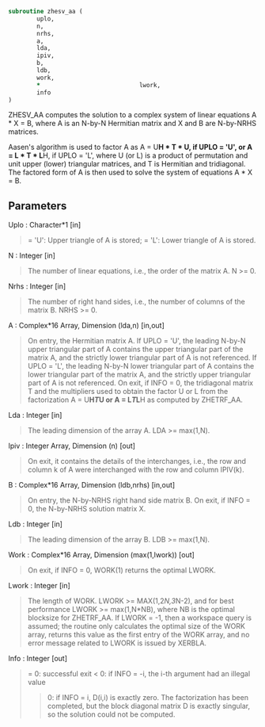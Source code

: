 ```fortran
subroutine zhesv_aa (
		uplo,
		n,
		nrhs,
		a,
		lda,
		ipiv,
		b,
		ldb,
		work,
		*                            lwork,
		info
)
```

 ZHESV_AA computes the solution to a complex system of linear equations
    A * X = B,
 where A is an N-by-N Hermitian matrix and X and B are N-by-NRHS
 matrices.

 Aasen's algorithm is used to factor A as
    A = U**H * T * U,  if UPLO = 'U', or
    A = L * T * L**H,  if UPLO = 'L',
 where U (or L) is a product of permutation and unit upper (lower)
 triangular matrices, and T is Hermitian and tridiagonal. The factored form
 of A is then used to solve the system of equations A * X = B.

## Parameters
Uplo : Character*1 [in]
> = 'U':  Upper triangle of A is stored;
> = 'L':  Lower triangle of A is stored.

N : Integer [in]
> The number of linear equations, i.e., the order of the
> matrix A.  N >= 0.

Nrhs : Integer [in]
> The number of right hand sides, i.e., the number of columns
> of the matrix B.  NRHS >= 0.

A : Complex*16 Array, Dimension (lda,n) [in,out]
> On entry, the Hermitian matrix A.  If UPLO = 'U', the leading
> N-by-N upper triangular part of A contains the upper
> triangular part of the matrix A, and the strictly lower
> triangular part of A is not referenced.  If UPLO = 'L', the
> leading N-by-N lower triangular part of A contains the lower
> triangular part of the matrix A, and the strictly upper
> triangular part of A is not referenced.
> On exit, if INFO = 0, the tridiagonal matrix T and the
> multipliers used to obtain the factor U or L from the
> factorization A = U**H*T*U or A = L*T*L**H as computed by
> ZHETRF_AA.

Lda : Integer [in]
> The leading dimension of the array A.  LDA >= max(1,N).

Ipiv : Integer Array, Dimension (n) [out]
> On exit, it contains the details of the interchanges, i.e.,
> the row and column k of A were interchanged with the
> row and column IPIV(k).

B : Complex*16 Array, Dimension (ldb,nrhs) [in,out]
> On entry, the N-by-NRHS right hand side matrix B.
> On exit, if INFO = 0, the N-by-NRHS solution matrix X.

Ldb : Integer [in]
> The leading dimension of the array B.  LDB >= max(1,N).

Work : Complex*16 Array, Dimension (max(1,lwork)) [out]
> On exit, if INFO = 0, WORK(1) returns the optimal LWORK.

Lwork : Integer [in]
> The length of WORK.  LWORK >= MAX(1,2*N,3*N-2), and for best
> performance LWORK >= max(1,N*NB), where NB is the optimal
> blocksize for ZHETRF_AA.
> If LWORK = -1, then a workspace query is assumed; the routine
> only calculates the optimal size of the WORK array, returns
> this value as the first entry of the WORK array, and no error
> message related to LWORK is issued by XERBLA.

Info : Integer [out]
> = 0: successful exit
> < 0: if INFO = -i, the i-th argument had an illegal value
> > 0: if INFO = i, D(i,i) is exactly zero.  The factorization
> has been completed, but the block diagonal matrix D is
> exactly singular, so the solution could not be computed.

